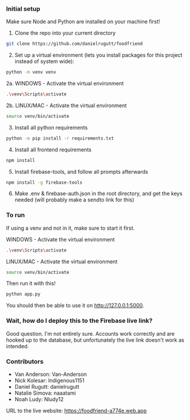 ### Initial setup
Make sure Node and Python are installed on your machine first!
1. Clone the repo into your current directory
``` sh
git clone https://github.com/danielrugutt/foodfriend
```

2. Set up a virtual environment (lets you install packages for this project instead of system wide):
``` sh
python -m venv venv
```

2a. WINDOWS - Activate the virtual environment
``` sh
.\venv\Scripts\activate
```

2b. LINUX/MAC - Activate the virtual environment
``` sh
source venv/bin/activate
```

3. Install all python requirements
``` sh
python -m pip install -r requirements.txt
```

4. Install all frontend requirements
``` sh
npm install
```

5. Install firebase-tools, and follow all prompts afterwards
``` sh
npm install -g firebase-tools
```

6. Make .env & firebase-auth.json in the root directory, and get the keys needed (will probably make a sendto link for this)

### To run
If using a venv and not in it, make sure to start it first.

WINDOWS - Activate the virtual environment
``` sh
.\venv\Scripts\activate
```

LINUX/MAC - Activate the virtual environment
``` sh
source venv/bin/activate
```

Then run it with this!
``` sh
python app.py
```

You should then be able to use it on http://127.0.0.1:5000.

### Wait, how do I deploy this to the Firebase live link?
Good question. I'm not entirely sure. Accounts work correctly and are hooked up to the database, but unfortunately the live link doesn't work as intended.

### Contributors
- Van Anderson: Van-Anderson
- Nick Kolesar: Indigenous1151
- Daniel Rugutt: danielrugutt
- Natalie Simova: naaatami
- Noah Ludy: Nludy12

URL to the live website:  https://foodfriend-a774e.web.app
